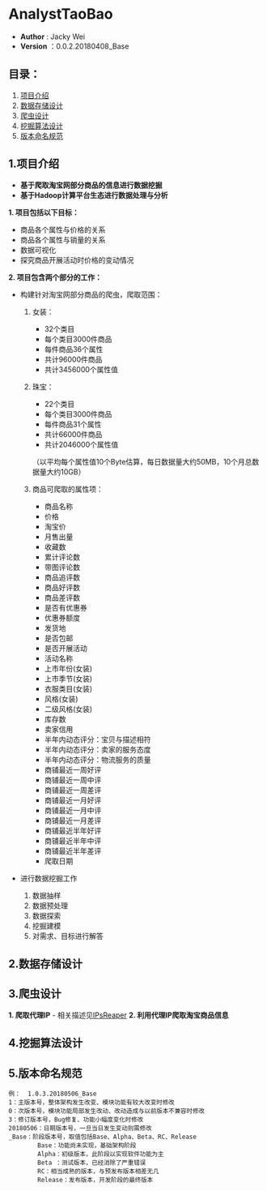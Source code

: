 # AnalystTaoBao

* __Author__ : Jacky Wei
* __Version__  ：0.0.2.20180408_Base


## __目录：__
1. [项目介绍](#项目介绍)
2. [数据存储设计](#数据存储设计)
3. [爬虫设计](#爬虫设计)
4. [挖掘算法设计](#挖掘算法设计)
5. [版本命名规范](#版本命名规范)


## 1.项目介绍 <a id="项目介绍"></a>
+ __基于爬取淘宝网部分商品的信息进行数据挖掘__
+ __基于Hadoop计算平台生态进行数据处理与分析__

__1. 项目包括以下目标：__
- 商品各个属性与价格的关系
- 商品各个属性与销量的关系
- 数据可视化
- 探究商品开展活动时价格的变动情况

__2. 项目包含两个部分的工作：__
- 构建针对淘宝网部分商品的爬虫，爬取范围：
    1. 女装：
        - 32个类目
        - 每个类目3000件商品
        - 每件商品36个属性
        - 共计96000件商品
        - 共计3456000个属性值
    2. 珠宝：
        - 22个类目
        - 每个类目3000件商品
        - 每件商品31个属性
        - 共计66000件商品
        - 共计2046000个属性值
        
        （以平均每个属性值10个Byte估算，每日数据量大约50MB，10个月总数据量大约10GB）
    
    3. 商品可爬取的属性项：
        - 商品名称
        - 价格
        - 淘宝价
        - 月售出量
        - 收藏数
        - 累计评论数
        - 带图评论数
        - 商品追评数
        - 商品好评数
        - 商品差评数
        - 是否有优惠券
        - 优惠券额度
        - 发货地
        - 是否包邮
        - 是否开展活动
        - 活动名称
        - 上市年份(女装)
        - 上市季节(女装)
        - 衣服类目(女装)
        - 风格(女装)
        - 二级风格(女装)
        - 库存数
        - 卖家信用
        - 半年内动态评分：宝贝与描述相符
        - 半年内动态评分：卖家的服务态度
        - 半年内动态评分：物流服务的质量
        - 商铺最近一周好评
        - 商铺最近一周中评
        - 商铺最近一周差评
        - 商铺最近一月好评
        - 商铺最近一月中评
        - 商铺最近一月差评
        - 商铺最近半年好评
        - 商铺最近半年中评
        - 商铺最近半年差评
        - 爬取日期

- 进行数据挖掘工作
    1. 数据抽样
    2. 数据预处理
    3. 数据探索
    4. 挖掘建模
    5. 对需求、目标进行解答
    
## 2.数据存储设计 <a id= "数据存储设计"></a>

## 3.爬虫设计 <a id= "爬虫设计"></a>
__1. 爬取代理IP__
    - 相关描述见[IPsReaper](#https://www.baidu.com)
__2. 利用代理IP爬取淘宝商品信息__


## 4.挖掘算法设计 <a id= "挖掘算法设计"></a>

## 5.版本命名规范 <a id= "版本命名规范"></a>
    例：  1.0.3.20180506_Base
    1：主版本号，整体架构发生改变、模块功能有较大改变时修改
    0：次版本号，模块功能局部发生改动、改动造成与以前版本不兼容时修改
    3：修订版本号，Bug修复、功能小幅度变化时修改
    20180506：日期版本号，一旦当日发生变动则需修改
    _Base：阶段版本号，取值包括Base、Alpha、Beta、RC、Release
            Base：功能尚未实现，基础架构阶段
            Alpha：初级版本，此阶段以实现软件功能为主
            Beta ：测试版本，已经消除了严重错误
            RC：相当成熟的版本，与预发布版本相差无几
            Release：发布版本，开发阶段的最终版本
    
    


        